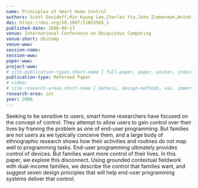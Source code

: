 ```yaml
---
name: Principles of Smart Home Control
authors: Scott Davidoff,Min Kyung Lee,Charles Yiu,John Zimmerman,Anind K. Dey
doi: https://doi.org/10.1007/11853565_2
published-date: 2006-09-17
venue: International Conference on Ubiquitous Computing
venue-short: UbiComp
venue-www: 
session-name: 
session-www: 
paper-www: 
project-www: 
# site.publication-types.short-name { full-paper, paper, poster, industry }
publication-type: Refereed Paper
# video: 
# site.research-areas.short-name { datavis, design-methods, xai, immersion, ops }
research-area: iot
year: 2006
---
```

Seeking to be sensitive to users, smart home researchers have focused on the concept of control. They attempt to allow users to gain control over their lives by framing the problem as one of end-user programming. But families are not users as we typically conceive them, and a large body of ethnographic research shows how their activities and routines do not map well to programming tasks. End-user programming ultimately provides control of devices. But families want more control of their lives. In this paper, we explore this disconnect. Using grounded contextual fieldwork with dual-income families, we describe the control that families want, and suggest seven design principles that will help end-user programming systems deliver that control.